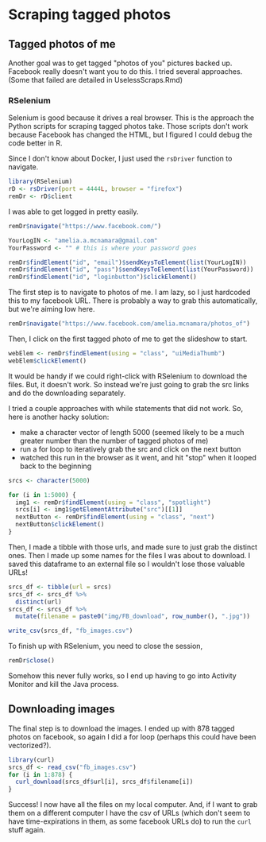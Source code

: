 Scraping tagged photos
================

Tagged photos of me
-------------------

Another goal was to get tagged "photos of you" pictures backed up. Facebook really doesn't want you to do this. I tried several approaches. (Some that failed are detailed in UselessScraps.Rmd)

### RSelenium

Selenium is good because it drives a real browser. This is the approach the Python scripts for scraping tagged photos take. Those scripts don't work because Facebook has changed the HTML, but I figured I could debug the code better in R.

Since I don't know about Docker, I just used the `rsDriver` function to navigate.

``` r
library(RSelenium)
rD <- rsDriver(port = 4444L, browser = "firefox")
remDr <- rD$client
```

I was able to get logged in pretty easily.

``` r
remDr$navigate("https://www.facebook.com/")

YourLogIN <- "amelia.a.mcnamara@gmail.com"
YourPassword <- "" # this is where your password goes

remDr$findElement("id", "email")$sendKeysToElement(list(YourLogIN))
remDr$findElement("id", "pass")$sendKeysToElement(list(YourPassword))
remDr$findElement("id", "loginbutton")$clickElement()
```

The first step is to navigate to photos of me. I am lazy, so I just hardcoded this to my facebook URL. There is probably a way to grab this automatically, but we're aiming low here.

``` r
remDr$navigate("https://www.facebook.com/amelia.mcnamara/photos_of")
```

Then, I click on the first tagged photo of me to get the slideshow to start.

``` r
webElem <- remDr$findElement(using = "class", "uiMediaThumb")
webElem$clickElement()
```

It would be handy if we could right-click with RSelenium to download the files. But, it doesn't work. So instead we're just going to grab the src links and do the downloading separately.

I tried a couple approaches with while statements that did not work. So, here is another hacky solution:

-   make a character vector of length 5000 (seemed likely to be a much greater number than the number of tagged photos of me)
-   run a for loop to iteratively grab the src and click on the next button
-   watched this run in the browser as it went, and hit "stop" when it looped back to the beginning

``` r
srcs <- character(5000)

for (i in 1:5000) {
  img1 <- remDr$findElement(using = "class", "spotlight")
  srcs[i] <- img1$getElementAttribute("src")[[1]]
  nextButton <- remDr$findElement(using = "class", "next")
  nextButton$clickElement()
}
```

Then, I made a tibble with those urls, and made sure to just grab the distinct ones. Then I made up some names for the files I was about to download. I saved this dataframe to an external file so I wouldn't lose those valuable URLs!

``` r
srcs_df <- tibble(url = srcs)
srcs_df <- srcs_df %>%
  distinct(url)
srcs_df <- srcs_df %>%
  mutate(filename = paste0("img/FB_download", row_number(), ".jpg"))

write_csv(srcs_df, "fb_images.csv")
```

To finish up with RSelenium, you need to close the session,

``` r
remDr$close()
```

Somehow this never fully works, so I end up having to go into Activity Monitor and kill the Java process.

Downloading images
------------------

The final step is to download the images. I ended up with 878 tagged photos on facebook, so again I did a for loop (perhaps this could have been vectorized?).

``` r
library(curl)
srcs_df <- read_csv("fb_images.csv")
for (i in 1:878) {
  curl_download(srcs_df$url[i], srcs_df$filename[i])
}
```

Success! I now have all the files on my local computer. And, if I want to grab them on a different computer I have the csv of URLs (which don't seem to have time-expirations in them, as some facebook URLs do) to run the `curl` stuff again.
